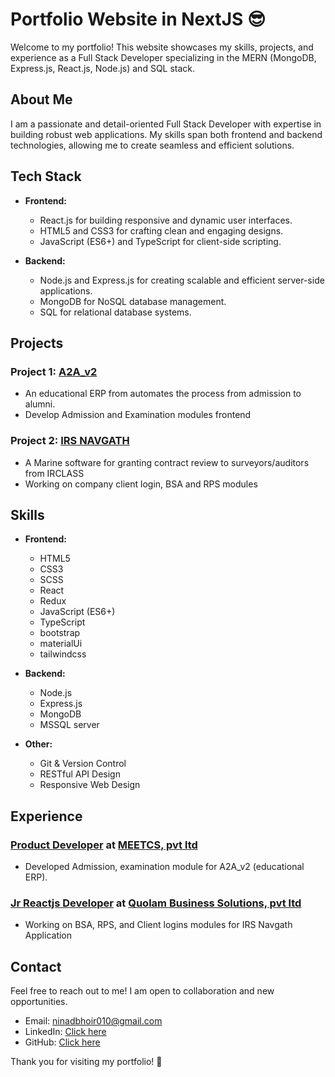 # Portfolio Website in NextJS 😎

Welcome to my portfolio! This website showcases my skills, projects, and experience as a Full Stack Developer specializing in the MERN (MongoDB, Express.js, React.js, Node.js) and SQL stack.

## About Me

I am a passionate and detail-oriented Full Stack Developer with expertise in building robust web applications. My skills span both frontend and backend technologies, allowing me to create seamless and efficient solutions.

## Tech Stack

- **Frontend:**
  - React.js for building responsive and dynamic user interfaces.
  - HTML5 and CSS3 for crafting clean and engaging designs.
  - JavaScript (ES6+) and TypeScript for client-side scripting.

- **Backend:**
  - Node.js and Express.js for creating scalable and efficient server-side applications.
  - MongoDB for NoSQL database management.
  - SQL for relational database systems.

## Projects

### Project 1: [A2A_v2](#)
- An educational ERP from automates the process from admission to alumni.
- Develop Admission and Examination modules frontend

### Project 2: [IRS NAVGATH](#)
- A Marine software for granting contract review to surveyors/auditors from IRCLASS
- Working on company client login, BSA and RPS modules

## Skills

- **Frontend:**
  - HTML5
  - CSS3
  - SCSS
  - React
  - Redux
  - JavaScript (ES6+)
  - TypeScript
  - bootstrap
  - materialUi
  - tailwindcss

- **Backend:**
  - Node.js
  - Express.js
  - MongoDB
  - MSSQL server

- **Other:**
  - Git & Version Control
  - RESTful API Design
  - Responsive Web Design

## Experience

### [Product Developer](#) at [MEETCS, pvt ltd](#)
- Developed Admission, examination module for A2A_v2 (educational ERP).

### [Jr Reactjs Developer](#) at [Quolam Business Solutions, pvt ltd](#)
- Working on  BSA, RPS, and Client logins modules for IRS Navgath Application

## Contact

Feel free to reach out to me! I am open to collaboration and new opportunities.

- Email: ninadbhoir010@gmail.com
- LinkedIn: [Click here](https://www.linkedin.com/in/ninad-bhoir-981a74169/)
- GitHub: [Click here](https://github.com/ninad-2022)

Thank you for visiting my portfolio! 🚀
